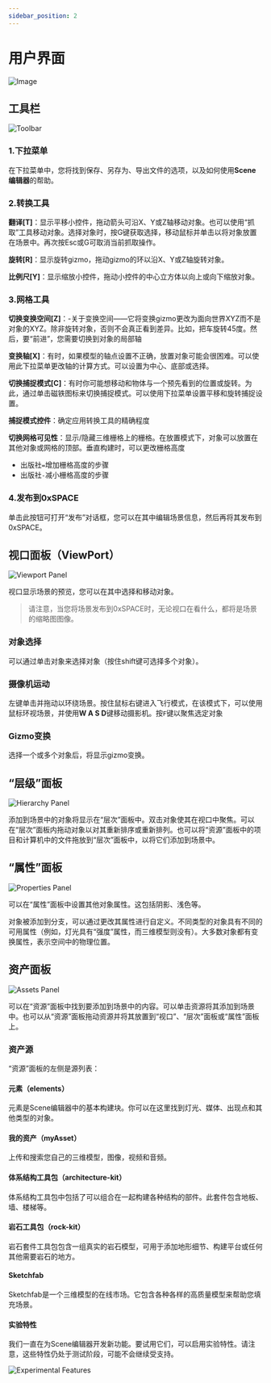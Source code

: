 ```yaml
---
sidebar_position: 2
---
```


# 用户界面

![ Image](imgs/user-interface.jpeg)

## 工具栏

![Toolbar](imgs/toolbar.jpeg)

### 1.下拉菜单

在下拉菜单中，您将找到保存、另存为、导出文件的选项，以及如何使用**Scene编辑器**的帮助。

### 2.转换工具

**翻译[T]**：显示平移小控件，拖动箭头可沿X、Y或Z轴移动对象。也可以使用“抓取”工具移动对象。选择对象时，按G键获取选择，移动鼠标并单击以将对象放置在场景中。再次按Esc或G可取消当前抓取操作。

**旋转[R]**：显示旋转gizmo，拖动gizmo的环以沿X、Y或Z轴旋转对象。

**比例尺[Y]**：显示缩放小控件，拖动小控件的中心立方体以向上或向下缩放对象。

### 3.网格工具

**切换变换空间[Z]**：-关于变换空间——它将变换gizmo更改为面向世界XYZ而不是对象的XYZ。除非旋转对象，否则不会真正看到差异。比如，把车旋转45度。然后，要“前进”，您需要切换到对象的局部轴

**变换轴[X]**：有时，如果模型的轴点设置不正确，放置对象可能会很困难。可以使用此下拉菜单更改轴的计算方式。可以设置为中心、底部或选择。

**切换捕捉模式[C]**：有时你可能想移动和物体与一个预先看到的位置或旋转。为此，通过单击磁铁图标来切换捕捉模式。可以使用下拉菜单设置平移和旋转捕捉设置。

**捕捉模式控件**：确定应用转换工具的精确程度

**切换网格可见性**：显示/隐藏三维栅格上的栅格。在放置模式下，对象可以放置在其他对象或网格的顶部。垂直构建时，可以更改栅格高度

- 出版社`=`增加栅格高度的步骤
- 出版社`-`减小栅格高度的步骤

### 4.发布到0xSPACE

单击此按钮可打开“发布”对话框，您可以在其中编辑场景信息，然后再将其发布到0xSPACE。

## 视口面板（ViewPort）

![Viewport Panel](imgs/viewport-panel.jpeg)

视口显示场景的预览，您可以在其中选择和移动对象。

> 请注意，当您将场景发布到0xSPACE时，无论视口在看什么，都将是场景的缩略图图像。

### 对象选择

可以通过单击对象来选择对象（按住shift键可选择多个对象）。

### 摄像机运动

左键单击并拖动以环绕场景。按住鼠标右键进入飞行模式，在该模式下，可以使用鼠标环视场景，并使用**W A S D**键移动摄影机。按`F`键以聚焦选定对象

### Gizmo变换

选择一个或多个对象后，将显示gizmo变换。

## “层级”面板

![Hierarchy Panel](imgs/hierarchy-panel.jpeg)

添加到场景中的对象将显示在“层次”面板中。双击对象使其在视口中聚焦。可以在“层次”面板内拖动对象以对其重新排序或重新排列。也可以将“资源”面板中的项目和计算机中的文件拖放到“层次”面板中，以将它们添加到场景中。

## “属性”面板

![Properties Panel](imgs/properties-panel.jpeg)

可以在“属性”面板中设置其他对象属性。这包括阴影、浅色等。

对象被添加到分支，可以通过更改其属性进行自定义。不同类型的对象具有不同的可用属性（例如，灯光具有“强度”属性，而三维模型则没有）。大多数对象都有变换属性，表示空间中的物理位置。

## 资产面板

![Assets Panel](imgs/assets-panel.jpeg)

可以在“资源”面板中找到要添加到场景中的内容。可以单击资源将其添加到场景中。也可以从“资源”面板拖动资源并将其放置到“视口”、“层次”面板或“属性”面板上。

### 资产源

“资源”面板的左侧是源列表：

#### 元素（elements）

元素是Scene编辑器中的基本构建块。你可以在这里找到灯光、媒体、出现点和其他类型的对象。

#### 我的资产（myAsset）

上传和搜索您自己的三维模型，图像，视频和音频。

#### 体系结构工具包（architecture-kit）

体系结构工具包中包括了可以组合在一起构建各种结构的部件。此套件包含地板、墙、楼梯等。

#### 岩石工具包（rock-kit）

岩石套件工具包包含一组真实的岩石模型，可用于添加地形细节、构建平台或任何其他需要岩石的地方。

#### Sketchfab

Sketchfab是一个三维模型的在线市场。它包含各种各样的高质量模型来帮助您填充场景。 

#### 实验特性

我们一直在为Scene编辑器开发新功能。要试用它们，可以启用实验特性。请注意，这些特性仍处于测试阶段，可能不会继续受支持。

![Experimental Features](imgs/experimental-features.jpeg)




